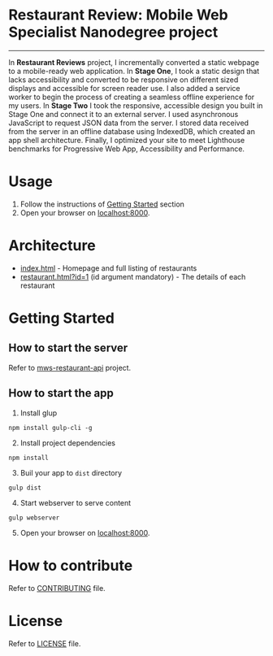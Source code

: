 # Restaurant Review: Mobile Web Specialist Nanodegree project
---

In **Restaurant Reviews** project, I incrementally converted a static webpage to a mobile-ready web application. In **Stage One**, I took a static design that lacks accessibility and converted to be responsive on different sized displays and accessible for screen reader use. I also added a service worker to begin the process of creating a seamless offline experience for my users. In **Stage Two** I took the responsive, accessible design you built in Stage One and connect it to an external server. I used asynchronous JavaScript to request JSON data from the server. I stored data received from the server in an offline database using IndexedDB, which created an app shell architecture. Finally, I optimized your site to meet Lighthouse benchmarks for Progressive Web App, Accessibility and Performance.

# Usage

1. Follow the instructions of [Getting Started](#getting-started) section
1. Open your browser on [localhost:8000](http://localhost:8000).

# Architecture

* [index.html](index.html) - Homepage and full listing of restaurants
* [restaurant.html?id=1](restaurant.html?id=1) (id argument mandatory) - The details of each restaurant

# Getting Started

## How to start the server
Refer to [mws-restaurant-api](https://github.com/lucab85/mws-restaurant-api) project.

## How to start the app

1. Install glup
```
npm install gulp-cli -g
```

2. Install project dependencies

```
npm install
```

3. Buil your app to `dist` directory

```
gulp dist
```

4. Start webserver to serve content

```
gulp webserver
```

5. Open your browser on [localhost:8000](http://localhost:8000).

# How to contribute
Refer to [CONTRIBUTING](CONTRIBUTING) file.

# License
Refer to [LICENSE](LICENSE) file.